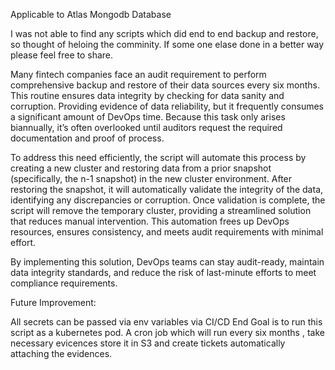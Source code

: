 Applicable to Atlas Mongodb Database
 
I was not able to find any scripts which did end to end backup and restore, so thought of heloing the comminity. If some one elase done in a better way please feel free to share. 

Many fintech companies face an audit requirement to perform comprehensive backup and restore of their data sources every six months. This routine ensures data integrity by checking for data sanity and corruption. Providing evidence of data reliability, but it frequently consumes a significant amount of DevOps time. Because this task only arises biannually, it’s often overlooked until auditors request the required documentation and proof of process.

To address this need efficiently, the script will automate this process by creating a new cluster and restoring data from a prior snapshot (specifically, the n-1 snapshot) in the new cluster environment. After restoring the snapshot, it will automatically validate the integrity of the data, identifying any discrepancies or corruption. Once validation is complete, the script will remove the temporary cluster, providing a streamlined solution that reduces manual intervention. This automation frees up DevOps resources, ensures consistency, and meets audit requirements with minimal effort.

By implementing this solution, DevOps teams can stay audit-ready, maintain data integrity standards, and reduce the risk of last-minute efforts to meet compliance requirements.

Future Improvement: 

All secrets can be passed via env variables via CI/CD
End Goal is to run this script as a kubernetes pod. A cron job which will run every six months , take necessary evicences store it in S3 and create tickets automatically attaching the evidences.
